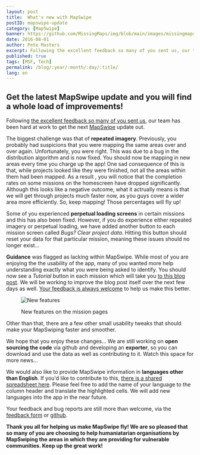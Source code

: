 ```yaml
---
layout: post
title:  What's new with MapSwipe
postID: mapswipe-update
category: [MapSwipe]
banner: https://github.com/MissingMaps/img/blob/main/images/missingmaps-blog_20160714_mapswipe.jpg
date: 2016-08-01
author: Pete Masters
excerpt: Following the excellent feedback so many of you sent us, our team has been hard at work to get the next update out. Get the details, here!
published: true
tags: [MSF, Tech]
permalink: /blog/:year/:month/:day/:title/
lang: en
---
```


## Get the latest MapSwipe update and you will find a whole load of improvements!

Following [the excellent feedback so many of you sent us](http://www.missingmaps.org/blog/2016/07/22/mapswipe-progress-and-feedback/), our team has been hard at work to get the next [MapSwipe](http://mapswipe.org/) update out.

The biggest challenge was that of **repeated imagery**. Previously, you probably had suspicions that you were mapping the same areas over and over again. Unfortunately, you were right. This was due to a bug in the distribution algorithm and is now fixed. You should now be mapping in new areas every time you charge up the app! One sad consequence of this is that, while projects looked like they were finished, not all the areas within them had been mapped. As a result , you will notice that the completion rates on some missions on the homescreen have dropped significantly. Although this looks like a negative outcome, what it actrually means is that we will get through projects much faster now, as you guys cover a wider area more efficiently. So, keep mapping! Those percentages will fly up!

Some of you experienced **perpetual loading screens** in certain missions and this has also been fixed. However, if you do experience either repeated imagery or perpetual loading, we have added another button to each mission screen called *Bugs? Clear project data*. Hitting this button should reset your data for that particular mission, meaning these issues should no longer exist...

**Guidance** was flagged as lacking within MapSwipe. While most of you are enjoying the the usability of the app, many of you wanted more help understanding exactly what you were being asked to identify. You should now see a *Tutorial* button in each mission which will take you [to this blog post](http://www.missingmaps.org/blog/2016/07/18/mapswipetutorial/). We will be working to improve the blog post itself over the next few days as well. [Your feedback is always welcome](https://docs.google.com/forms/d/e/1FAIpQLSe5-LIScH0URlymhTzXAyrbTJUEMmfBvWfBVuW38Zw9PnxPzA/viewform?c=0&w=1) to help us make this better.

<figure>
<img src="http://wiki.openstreetmap.org/w/images/thumb/2/2e/MSSS11.JPG/344px-MSSS11.JPG" alt="New features">
<p class="caption">New features on the mission pages</p>
</figure>

Other than that, there are a few other small usability tweaks that should make your MapSwiping faster and smoother.

We hope that you enjoy these changes... We are still working on **open sourcing the code** via github and developing an **exporter**, so you can download and use the data as well as contributing to it. Watch this space for more news...

We would also like to provide MapSwipe information in **languages other than English**. If you'd like to contribute to this, [there is a shared spreadsheet here](https://docs.google.com/spreadsheets/d/1rWkOUze6GTagZDnKEENdYxGjlOaAC1PUL0AvoHxBSY0/edit?usp=sharing). Please feel free to add the name of your language to the column header and translate the highlighted cells. We will add new languages into the app in the near future. 

Your feedback and bug reports are still more than welcome, via the [feedback form](https://docs.google.com/forms/d/e/1FAIpQLSe5-LIScH0URlymhTzXAyrbTJUEMmfBvWfBVuW38Zw9PnxPzA/viewform?c=0&w=1) or [github](https://github.com/mapswipe/app-feedback/issues). 

**Thank you all for helping us make MapSwipe fly! We are so pleased that so many of you are choosing to help humaniatarian organisations by MapSwiping the areas in which they are providing for vulnerable communities. Keep up the great work!**

